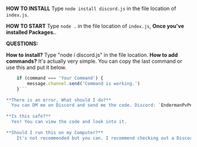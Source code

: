 **HOW TO INSTALL**
	Type `node install discord.js` in the file location of `index.js`.
	
**HOW TO START**
	Type `node .` in the file location of `index.js`, **Once you've installed Packages.**.
	
	
**QUESTIONS:**

**How to install?**
  Type "node i discord.js" in the file location.
**How to add commands?**
  It's actually very simple. You can copy the last command or use this and put it below.
```js
	if (command === 'Your Command') {
		message.channel.send('Command is working.')
	}```
	
**There is an error, What should I do?**
  You can DM me on Discord and send me the code. Discord: `EndermanPvP#0001`.
  
**Is this safe?**
  Yes! You can view the code and look into it.
  
**Should I run this on my Computer?**
	It's not recommended but you can. I recommend checking out a Discord Bot hosting. e.g. https://revivenode.com/discord.html, or any preferred hosting service.
